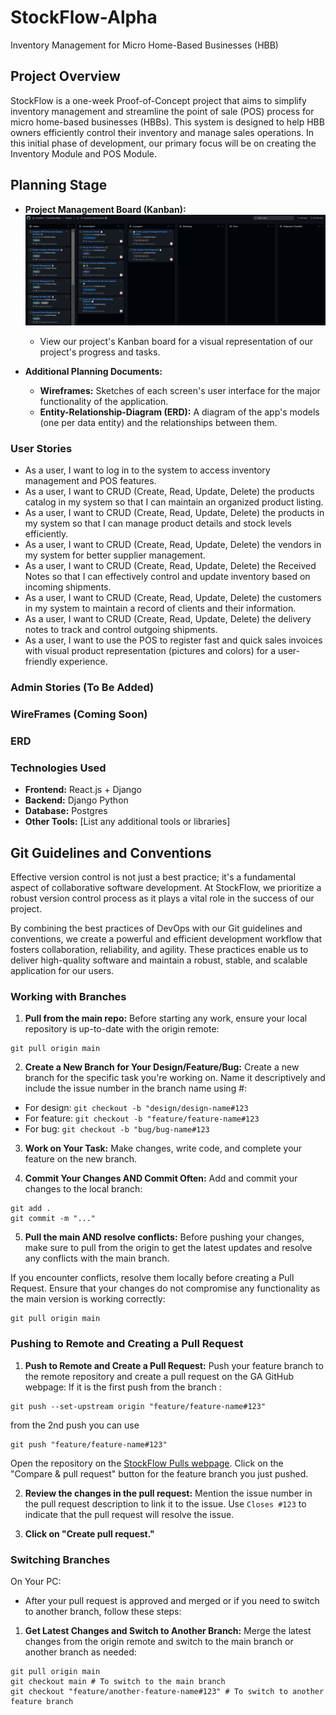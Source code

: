 # StockFlow-Alpha
Inventory Management for Micro Home-Based Businesses (HBB)

## Project Overview
StockFlow is a one-week Proof-of-Concept project that aims to simplify inventory management and streamline the point of sale (POS) process for micro home-based businesses (HBBs). This system is designed to help HBB owners efficiently control their inventory and manage sales operations. In this initial phase of development, our primary focus will be on creating the Inventory Module and POS Module.

## Planning Stage

- **Project Management Board (Kanban):**
  ![Kanban Board](Documentation/Images/Kanban.png)
  - View our project's Kanban board for a visual representation of our project's progress and tasks.
  
- **Additional Planning Documents:**
  - **Wireframes:** Sketches of each screen's user interface for the major functionality of the application.
  - **Entity-Relationship-Diagram (ERD):** A diagram of the app's models (one per data entity) and the relationships between them.

### User Stories
- As a user, I want to log in to the system to access inventory management and POS features.
- As a user, I want to CRUD (Create, Read, Update, Delete) the products catalog in my system so that I can maintain an organized product listing.
- As a user, I want to CRUD (Create, Read, Update, Delete) the products in my system so that I can manage product details and stock levels efficiently.
- As a user, I want to CRUD (Create, Read, Update, Delete) the vendors in my system for better supplier management.
- As a user, I want to CRUD (Create, Read, Update, Delete) the Received Notes so that I can effectively control and update inventory based on incoming shipments.
- As a user, I want to CRUD (Create, Read, Update, Delete) the customers in my system to maintain a record of clients and their information.
- As a user, I want to CRUD (Create, Read, Update, Delete) the delivery notes to track and control outgoing shipments.
- As a user, I want to use the POS to register fast and quick sales invoices with visual product representation (pictures and colors) for a user-friendly experience.

### Admin Stories (To Be Added)

### WireFrames (Coming Soon)

### ERD

### Technologies Used

- **Frontend:** React.js + Django
- **Backend:** Django Python
- **Database:** Postgres
- **Other Tools:** [List any additional tools or libraries]


## Git Guidelines and Conventions

Effective version control is not just a best practice; it's a fundamental aspect of collaborative software development. At StockFlow, we prioritize a robust version control process as it plays a vital role in the success of our project.

By combining the best practices of DevOps with our Git guidelines and conventions, we create a powerful and efficient development workflow that fosters collaboration, reliability, and agility. These practices enable us to deliver high-quality software and maintain a robust, stable, and scalable application for our users.

### Working with Branches

1. **Pull from the main repo:** Before starting any work, ensure your local repository is up-to-date with the origin remote:
```
git pull origin main
```

2. **Create a New Branch for Your Design/Feature/Bug:** Create a new branch for the specific task you're working on. Name it descriptively and include the issue number in the branch name using #:
- For design: `git checkout -b "design/design-name#123`
- For feature: `git checkout -b "feature/feature-name#123`
- For bug: `git checkout -b "bug/bug-name#123`

3. **Work on Your Task:** Make changes, write code, and complete your feature on the new branch.

4. **Commit Your Changes AND Commit Often:** Add and commit your changes to the local branch:
```
git add .
git commit -m "..."
```

5. **Pull the main AND resolve conflicts:** Before pushing your changes, make sure to pull from the origin to get the latest updates and resolve any conflicts with the main branch.

If you encounter conflicts, resolve them locally before creating a Pull Request. Ensure that your changes do not compromise any functionality as the main version is working correctly:
```
git pull origin main
```

### Pushing to Remote and Creating a Pull Request

1. **Push to Remote and Create a Pull Request:** Push your feature branch to the remote repository and create a pull request on the GA GitHub webpage:
If it is the first push from the branch : 
```
git push --set-upstream origin "feature/feature-name#123"
```
from the 2nd push you can use
```
git push "feature/feature-name#123"
```

Open the repository on the [StockFlow Pulls webpage](https://git.generalassemb.ly/StockFlow/StockFlow-Alpha/pulls). Click on the "Compare & pull request" button for the feature branch you just pushed.

2. **Review the changes in the pull request:** Mention the issue number in the pull request description to link it to the issue. Use `Closes #123` to indicate that the pull request will resolve the issue.

3. **Click on "Create pull request."**

### Switching Branches

On Your PC:

- After your pull request is approved and merged or if you need to switch to another branch, follow these steps:

1. **Get Latest Changes and Switch to Another Branch:** Merge the latest changes from the origin remote and switch to the main branch or another branch as needed:
```
git pull origin main
git checkout main # To switch to the main branch
git checkout "feature/another-feature-name#123" # To switch to another feature branch
```
